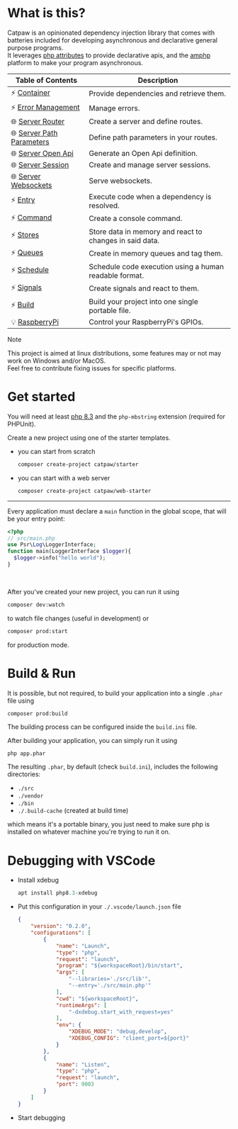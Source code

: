 # What is this?

Catpaw is an opinionated dependency injection library that comes with batteries included for developing asynchronous and declarative general purpose programs.\
It leverages [php attributes](https://www.php.net/manual/en/language.attributes.overview.php) to provide declarative apis, and the [amphp](https://github.com/amphp/amp) platform to make your program asynchronous.


| Table of Contents                                                 | Description |
|-------------------------------------------------------------------|-------------|
| ⚡ [Container](./docs/Container.md)                               | Provide dependencies and retrieve them. |
| ⚡ [Error Management](./docs/Error%20Management.md)               | Manage errors. |
| 🌐 [Server Router](./docs/Server%20Router.md)                     | Create a server and define routes. |
| 🌐 [Server Path Parameters](./docs/Server%20Path%20Parameters.md) | Define path parameters in your routes. |
| 🌐 [Server Open Api](./docs/Server%20Open%20Api.md)               | Generate an Open Api definition. |
| 🌐 [Server Session](./docs/Server%20Session.md)                   | Create and manage server sessions. |
| 🌐 [Server Websockets](./docs/Server%20Websockets.md)             | Serve websockets. |
| ⚡ [Entry](./docs/Entry.md)                                       | Execute code when a dependency is resolved. |
| ⚡ [Command](./docs/Command.md)                                   | Create a console command. |
| ⚡ [Stores](./docs/Stores.md)                                     | Store data in memory and react to changes in said data. |
| ⚡ [Queues](./docs/Queues.md)                                     | Create in memory queues and tag them. |
| ⚡ [Schedule](./docs/Schedule.md)                                 | Schedule code execution using a human readable format. |
| ⚡ [Signals](./docs/Signals.md)                                   | Create signals and react to them. |
| ⚡ [Build](./docs/Build.md)                                       | Build your project into one single portable file. |
| 💡 [RaspberryPi](./docs/RaspberryPi.md)                           | Control your RaspberryPi's GPIOs. |


> [!NOTE]
> This project is aimed at linux distributions, some features may or not may work on Windows and/or MacOS.\
> Feel free to contribute fixing issues for specific platforms.

# Get started

You will need at least [php 8.3](https://www.php.net/downloads.php) and the `php-mbstring` extension (required for PHPUnit).

Create a new project using one of the starter templates.

- you can start from scratch
  ```bash
  composer create-project catpaw/starter
  ```
- you can start with a web server
  ```bash
  composer create-project catpaw/web-starter
  ```
---

Every application must declare a `main` function in the global scope, that will be your entry point:

```php
<?php
// src/main.php
use Psr\Log\LoggerInterface;
function main(LoggerInterface $logger){
  $logger->info("hello world");
}
```

<br/>

After you've created your new project, you can run it using

```bash
composer dev:watch
```
to watch file changes (useful in development)
or

```bash
composer prod:start
```
for production mode.


# Build & Run

It is possible, but not required, to build your application into a single `.phar` file using

```bash
composer prod:build
```
The building process can be configured inside the `build.ini` file.

After building your application, you can simply run it using
```
php app.phar
```
The resulting `.phar`, by default (check `build.ini`), includes the following directories:

- `./src`
- `./vendor`
- `./bin`
- `./.build-cache` (created at build time)

which means it's a portable binary, you just need to make
sure php is installed on whatever machine you're trying to run it on.

# Debugging with VSCode

- Install xdebug
  ```php
  apt install php8.3-xdebug
  ```

- Put this configuration in your `./.vscode/launch.json` file
  ```json
  {
      "version": "0.2.0",
      "configurations": [
          {
              "name": "Launch",
              "type": "php",
              "request": "launch",
              "program": "${workspaceRoot}/bin/start",
              "args": [
                  "--libraries='./src/lib'",
                  "--entry='./src/main.php'"
              ],
              "cwd": "${workspaceRoot}",
              "runtimeArgs": [
                  "-dxdebug.start_with_request=yes"
              ],
              "env": {
                  "XDEBUG_MODE": "debug,develop",
                  "XDEBUG_CONFIG": "client_port=${port}"
              }
          },
          {
              "name": "Listen",
              "type": "php",
              "request": "launch",
              "port": 9003
          }
      ]
  }
  ```
- Start debugging
